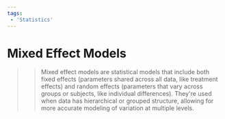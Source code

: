 ```yaml
---
tags:
 - 'Statistics'
---
```



# Mixed Effect Models

>> Mixed effect models are statistical models that include both fixed effects (parameters shared across all data, like treatment effects) and random effects (parameters that vary across groups or subjects, like individual differences). They're used when data has hierarchical or grouped structure, allowing for more accurate modeling of variation at multiple levels.